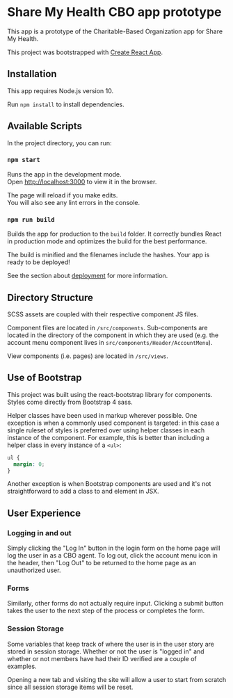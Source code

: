 # Share My Health CBO app prototype

This app is a prototype of the Charitable-Based Organization app for Share My
Health.

This project was bootstrapped with
[Create React App](https://github.com/facebook/create-react-app).

## Installation

This app requires Node.js version 10.

Run `npm install` to install dependencies.

## Available Scripts

In the project directory, you can run:

### `npm start`

Runs the app in the development mode.<br>
Open [http://localhost:3000](http://localhost:3000) to view it in the browser.

The page will reload if you make edits.<br>
You will also see any lint errors in the console.

### `npm run build`

Builds the app for production to the `build` folder. It correctly bundles React
in production mode and optimizes the build for the best performance.

The build is minified and the filenames include the hashes. Your app is ready
to be deployed!

See the section about [deployment](https://facebook.github.io/create-react-app/docs/deployment) for more information.

## Directory Structure

SCSS assets are coupled with their respective component JS files.

Component files are located in `/src/components`. Sub-components are located in
the directory of the component in which they are used (e.g. the account menu
component lives in `src/components/Header/AccountMenu`).

View components (i.e. pages) are located in `/src/views`.

## Use of Bootstrap

This project was built using the react-bootstrap library for components. Styles come directly from Bootstrap 4 sass.

Helper classes have been used in markup wherever possible. One exception is when a commonly used component is targeted: in this case a single ruleset of styles is preferred over using helper classes in each instance of the component. For example, this is better than including a helper class in every instance of a `<ul>`:

```CSS
ul {
  margin: 0;
}
```

Another exception is when Bootstrap components are used and it's not straightforward to add a class to and element in JSX.

## User Experience

### Logging in and out

Simply clicking the "Log In" button in the login form on the home page will log
the user in as a CBO agent. To log out, click the account menu icon in the
header, then "Log Out" to be returned to the home page as an unauthorized user.

### Forms

Similarly, other forms do not actually require input. Clicking a submit button takes the user to the next step of the process or completes the form.

### Session Storage

Some variables that keep track of where the user is in the user story are stored in session storage. Whether or not the user is "logged in" and whether or not members have had their ID verified are a couple of examples.

Opening a new tab and visiting the site will allow a user to start from scratch since all session storage items will be reset.
